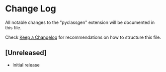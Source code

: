 # Change Log

All notable changes to the "pyclassgen" extension will be documented in this file.

Check [Keep a Changelog](http://keepachangelog.com/) for recommendations on how to structure this file.

## [Unreleased]

- Initial release